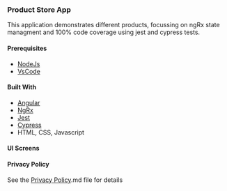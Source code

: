 
###  Product Store App

This application demonstrates different products, focussing on ngRx state managment and 100% code coverage using jest and cypress tests.



#### Prerequisites
* [NodeJs](https://nodejs.org/en/download/)
* [VsCode](https://code.visualstudio.com/)

#### Built With

* [Angular](https://angular.io/)
* [NgRx](https://ngrx.io/)
* [Jest](https://jestjs.io/)
* [Cypress](https://www.cypress.io/)
* HTML, CSS, Javascript



#### UI Screens


#### Privacy Policy


See the [Privacy Policy](Privacy%20Policy.md).md file for details
